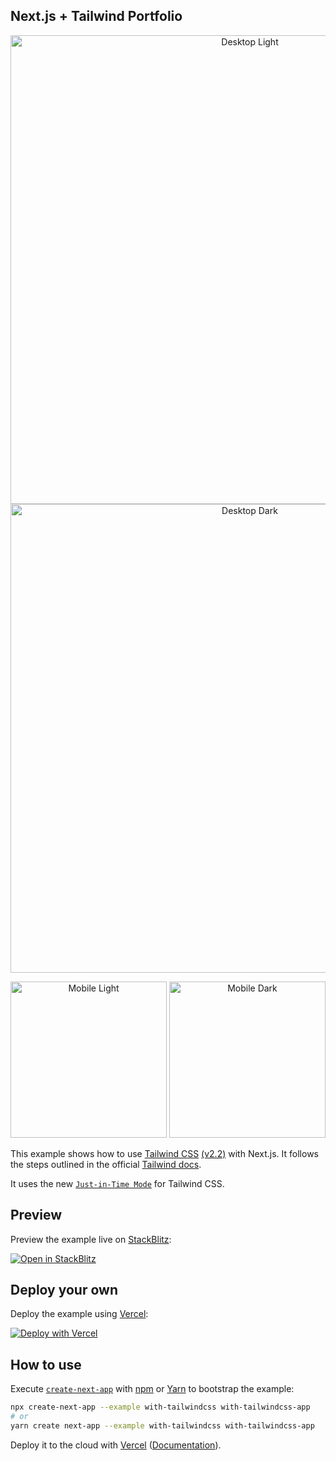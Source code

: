 ## Next.js + Tailwind Portfolio
</p> 

<p align="center">
<img src="https://user-images.githubusercontent.com/47937044/134431079-6c3c0034-a0db-44bc-a408-a77969cac87c.png" width="750" alt="Desktop Light" />
<img src="https://user-images.githubusercontent.com/47937044/134431083-3b3310cc-462d-44b2-a9ca-c626ea1cd331.png" width="750" alt="Desktop Dark" />
</p>

<p align="center">
<img src="https://user-images.githubusercontent.com/47937044/134431092-e93775b8-1b65-41e7-85e3-ada036cc781b.png" width="250" alt="Mobile Light" />
<img src="https://user-images.githubusercontent.com/47937044/134431100-8993aaaf-b944-477a-a358-38ee7b34a25d.png" width="250" alt="Mobile Dark" />
</p>


This example shows how to use [Tailwind CSS](https://tailwindcss.com/) [(v2.2)](https://blog.tailwindcss.com/tailwindcss-2-2) with Next.js. It follows the steps outlined in the official [Tailwind docs](https://tailwindcss.com/docs/guides/nextjs).

It uses the new [`Just-in-Time Mode`](https://tailwindcss.com/docs/just-in-time-mode) for Tailwind CSS.

## Preview

Preview the example live on [StackBlitz](http://stackblitz.com/):

[![Open in StackBlitz](https://developer.stackblitz.com/img/open_in_stackblitz.svg)](https://stackblitz.com/github/vercel/next.js/tree/canary/examples/with-tailwindcss)

## Deploy your own

Deploy the example using [Vercel](https://vercel.com?utm_source=github&utm_medium=readme&utm_campaign=next-example):

[![Deploy with Vercel](https://vercel.com/button)](https://vercel.com/new/git/external?repository-url=https://github.com/vercel/next.js/tree/canary/examples/with-tailwindcss&project-name=with-tailwindcss&repository-name=with-tailwindcss)

## How to use

Execute [`create-next-app`](https://github.com/vercel/next.js/tree/canary/packages/create-next-app) with [npm](https://docs.npmjs.com/cli/init) or [Yarn](https://yarnpkg.com/lang/en/docs/cli/create/) to bootstrap the example:

```bash
npx create-next-app --example with-tailwindcss with-tailwindcss-app
# or
yarn create next-app --example with-tailwindcss with-tailwindcss-app
```

Deploy it to the cloud with [Vercel](https://vercel.com/new?utm_source=github&utm_medium=readme&utm_campaign=next-example) ([Documentation](https://nextjs.org/docs/deployment)).
